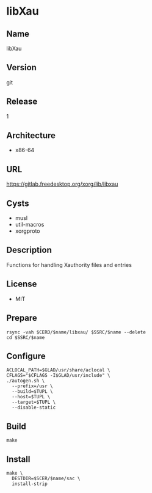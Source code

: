# libXau

## Name
libXau

## Version
git

## Release
1

## Architecture
* x86-64

## URL
https://gitlab.freedesktop.org/xorg/lib/libxau

## Cysts
* musl
* util-macros
* xorgproto

## Description
Functions for handling Xauthority files and entries

## License
* MIT

## Prepare
```shell
rsync -vah $CERD/$name/libxau/ $SSRC/$name --delete
cd $SSRC/$name
```

## Configure
```shell
ACLOCAL_PATH=$GLAD/usr/share/aclocal \
CFLAGS="$CFLAGS -I$GLAD/usr/include" \
./autogen.sh \
  --prefix=/usr \
  --build=$TUPL \
  --host=$TUPL \
  --target=$TUPL \
  --disable-static
```

## Build
```shell
make
```

## Install
```shell
make \
  DESTDIR=$SCER/$name/sac \
  install-strip
```
